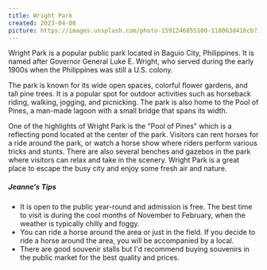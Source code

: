```yaml
---
title: Wright Park
created: 2023-04-08
picture: https://images.unsplash.com/photo-1591246855100-118063d416cb?ixlib=rb-4.0.3&ixid=MnwxMjA3fDB8MHxwaG90by1wYWdlfHx8fGVufDB8fHx8&auto=format&fit=crop&w=3120&q=80
---
```


<p class="card-text">
Wright Park is a popular public park located in Baguio City, Philippines. It is named after Governor General Luke E. Wright, who served during the early 1900s when the Philippines was still a U.S. colony.
</p>

<p class="card-text">
The park is known for its wide open spaces, colorful flower gardens, and tall pine trees. It is a popular spot for outdoor activities such as horseback riding, walking, jogging, and picnicking. The park is also home to the Pool of Pines, a man-made lagoon with a small bridge that spans its width.
</p>

<p class="card-text">
One of the highlights of Wright Park is the "Pool of Pines" which is a reflecting pond located at the center of the park. Visitors can rent horses for a ride around the park, or watch a horse show where riders perform various tricks and stunts. There are also several benches and gazebos in the park where visitors can relax and take in the scenery. Wright Park is a great place to escape the busy city and enjoy some fresh air and nature. 
</p>


<div class="tips-section">
    <h5 style="font-style: italic;">Jeanne's Tips</h5>
    <ul>
        <li>It is open to the public year-round and admission is free. The best time to visit is during the cool months of November to February, when the weather is typically chilly and foggy.</li>
        <li>You can ride a horse around the area or just in the field. If you decide to ride a horse around the area, you will be accompanied by a local.</li>
        <li>There are good souvenir stalls but I'd recommend buying souvenirs in the public market for the best quality and prices.</li>
    </ul>
</div>
